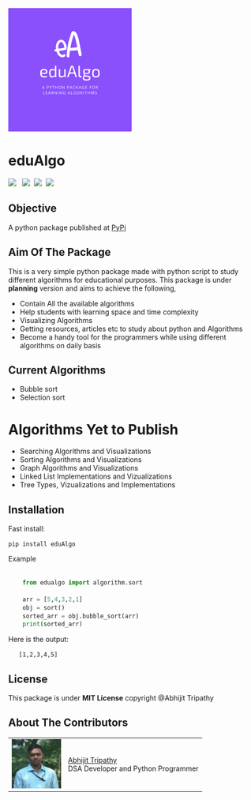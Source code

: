 
<img src ="https://github.com/Abhijit2505/eduAlgo/blob/master/images/eduAlgo.png" height = "250">

# eduAlgo

<img src = "https://img.shields.io/badge/-python-orange" height ="30"> &nbsp; <img src = "https://img.shields.io/badge/-OpenSource-blue" height = "30">&nbsp; <img src = "https://img.shields.io/badge/-PyPi-green" height = "30">&nbsp; <img src = "https://img.shields.io/badge/-eduAlgo-violet" height = "30">

## Objective 
A python package published at [PyPi](https://pypi.org/)

## Aim Of The Package

This is a very simple python package made with python script to study different algorithms for educational purposes. This package is under **planning** version and aims to achieve the following,

* Contain All the available algorithms
* Help students with learning space and time complexity
* Visualizing Algorithms
* Getting resources, articles etc to study about python and Algorithms
* Become a handy tool for the programmers while using different algorithms on daily basis

## Current Algorithms

* Bubble sort
* Selection sort

# Algorithms Yet to Publish

* Searching Algorithms and Visualizations
* Sorting Algorithms and Visualizations
* Graph Algorithms and Visualizations
* Linked List Implementations and Vizualizations
* Tree Types, Vizualizations and Implementations

## Installation

Fast install:

    pip install eduAlgo

Example

```python

    from edualgo import algorithm.sort

    arr = [5,4,3,2,1]
    obj = sort()
    sorted_arr = obj.bubble_sort(arr)
    print(sorted_arr)
```
Here is the output:

       [1,2,3,4,5]

## License

This package is under **MIT License** copyright @Abhijit Tripathy

## About The Contributors

<table>
    <tr>
        <td>
            <img src = "https://github.com/Abhijit2505/eduAlgo/blob/master/images/Abhijit23.jpeg" height = "100">
        </td>
            <td>
                <a href="https://github.com/Abhijit2505">Abhijit Tripathy</a></br>
    DSA Developer and Python Programmer
        </td>
        </tr>
    </table>
    
    
    
    
    
    
    
    
    
    
    
    
    
